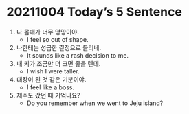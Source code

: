 # 20211004 Today’s 5 Sentence



1. 나 몸매가 너무 엉망이야.
   - I feel so out of shape.
2. 나한테는 성급한 결정으로 들리네.
   - It sounds like a rash decision to me.
3. 내 키가 조금만 더 크면 좋을 텐데.
   - I wish I were taller.
4. 대장이 된 것 같은 기분이야.
   - I feel like a boss.
5. 제주도 갔던 때 기억나요?
   - Do you remember when we went to Jeju island?